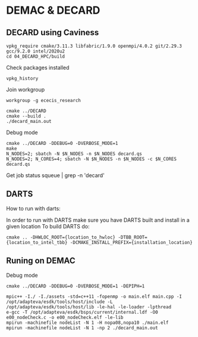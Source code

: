 # DEMAC & DECARD

## DECARD using Caviness


```
vpkg_require cmake/3.11.3 libfabric/1.9.0 openmpi/4.0.2 git/2.29.3 gcc/9.2.0 intel/2020u2
cd 04_DECARD_HPC/build
```

Check packages installed
```
vpkg_history
```
Join workgroup
```
workgroup -g ececis_research
```
```
cmake ../DECARD
cmake --build .
./decard_main.out
```

Debug mode
```
cmake ../DECARD -DDEBUG=0 -DVERBOSE_MODE=1
make
N_NODES=2; sbatch -N $N_NODES -n $N_NODES decard.qs
N_NODES=2; N_CORES=4; sbatch -N $N_NODES -n $N_NODES -c $N_CORES decard.qs

```

Get job status
squeue | grep -n 'decard'

## DARTS

How to run with darts:

In order to run with DARTS make sure you have DARTS built and install in a given location
To build DARTS do:

```
cmake .. -DHWLOC_ROOT={location_to_hwloc} -DTBB_ROOT={location_to_intel_tbb} -DCMAKE_INSTALL_PREFIX={installation_location} 
```


## Runing on DEMAC

Debug mode
```
cmake ../DECARD -DDEBUG=0 -DVERBOSE_MODE=1 -DEPIPH=1
```

```
mpic++ -I./ -I./assets -std=c++11 -fopenmp -o main.elf main.cpp -I /opt/adapteva/esdk/tools/host/include -L /opt/adapteva/esdk/tools/host/lib -le-hal -le-loader -lpthread
e-gcc -T /opt/adapteva/esdk/bsps/current/internal.ldf -O0 e00_nodeCheck.c -o e00_nodeCheck.elf -le-lib
mpirun -machinefile nodeList -N 1 -H nopa08,nopa10 ./main.elf
mpirun -machinefile nodeList -N 1 -np 2 ./decard_main.out 
```